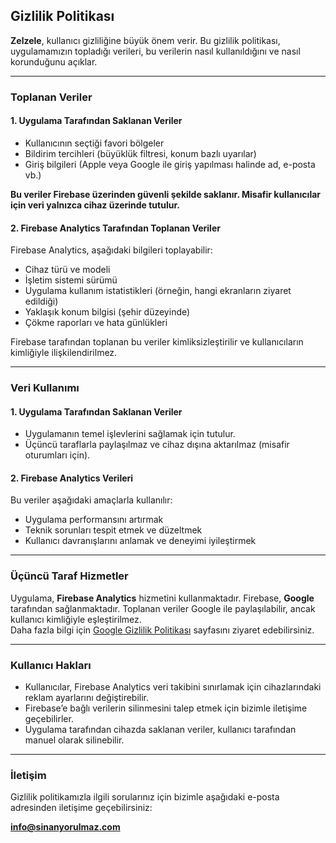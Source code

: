 ## Gizlilik Politikası

**Zelzele**, kullanıcı gizliliğine büyük önem verir. Bu gizlilik politikası, uygulamamızın topladığı verileri, bu verilerin nasıl kullanıldığını ve nasıl korunduğunu açıklar.

---

### Toplanan Veriler

#### 1. **Uygulama Tarafından Saklanan Veriler**
- Kullanıcının seçtiği favori bölgeler  
- Bildirim tercihleri (büyüklük filtresi, konum bazlı uyarılar)  
- Giriş bilgileri (Apple veya Google ile giriş yapılması halinde ad, e-posta vb.)

**Bu veriler Firebase üzerinden güvenli şekilde saklanır. Misafir kullanıcılar için veri yalnızca cihaz üzerinde tutulur.**

#### 2. **Firebase Analytics Tarafından Toplanan Veriler**
Firebase Analytics, aşağıdaki bilgileri toplayabilir:

- Cihaz türü ve modeli  
- İşletim sistemi sürümü  
- Uygulama kullanım istatistikleri (örneğin, hangi ekranların ziyaret edildiği)  
- Yaklaşık konum bilgisi (şehir düzeyinde)  
- Çökme raporları ve hata günlükleri  

Firebase tarafından toplanan bu veriler kimliksizleştirilir ve kullanıcıların kimliğiyle ilişkilendirilmez.

---

### Veri Kullanımı

#### 1. **Uygulama Tarafından Saklanan Veriler**
- Uygulamanın temel işlevlerini sağlamak için tutulur.  
- Üçüncü taraflarla paylaşılmaz ve cihaz dışına aktarılmaz (misafir oturumları için).  

#### 2. **Firebase Analytics Verileri**
Bu veriler aşağıdaki amaçlarla kullanılır:

- Uygulama performansını artırmak  
- Teknik sorunları tespit etmek ve düzeltmek  
- Kullanıcı davranışlarını anlamak ve deneyimi iyileştirmek  

---

### Üçüncü Taraf Hizmetler

Uygulama, **Firebase Analytics** hizmetini kullanmaktadır. Firebase, **Google** tarafından sağlanmaktadır. Toplanan veriler Google ile paylaşılabilir, ancak kullanıcı kimliğiyle eşleştirilmez.  
Daha fazla bilgi için [Google Gizlilik Politikası](https://policies.google.com/privacy) sayfasını ziyaret edebilirsiniz.

---

### Kullanıcı Hakları

- Kullanıcılar, Firebase Analytics veri takibini sınırlamak için cihazlarındaki reklam ayarlarını değiştirebilir.  
- Firebase’e bağlı verilerin silinmesini talep etmek için bizimle iletişime geçebilirler.  
- Uygulama tarafından cihazda saklanan veriler, kullanıcı tarafından manuel olarak silinebilir.  

---

### İletişim

Gizlilik politikamızla ilgili sorularınız için bizimle aşağıdaki e-posta adresinden iletişime geçebilirsiniz:

**info@sinanyorulmaz.com**
